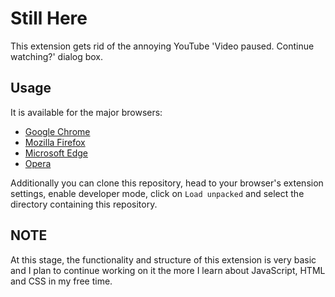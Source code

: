 # Still Here

This extension gets rid of the annoying YouTube 'Video paused. Continue watching?' dialog box.

## Usage

It is available for the major browsers:

- [Google Chrome](https://chrome.google.com/webstore/detail/youtube-still-here/kplemiekakilaiiciopjlgcdklpfcmii?hl=en)
- [Mozilla Firefox](https://addons.mozilla.org/en-US/firefox/addon/youtube-still-here/)
- [Microsoft Edge](https://microsoftedge.microsoft.com/addons/detail/youtube-still-here/pkfgkcldniiineoelnemkcieglbcikbk)
- [Opera](https://addons.opera.com/en/extensions/details/youtube-still-here/)

Additionally you can clone this repository, head to your browser's extension settings, enable developer mode, click on `Load unpacked` and select the directory containing this repository.

## NOTE

At this stage, the functionality and structure of this extension is very basic and I plan to continue working on it the more I learn about JavaScript, HTML and CSS in my free time.
